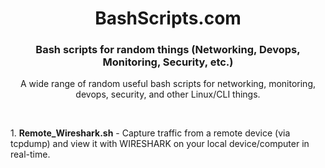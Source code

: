 <h1 align="center">BashScripts.com</h1>

<h3 align="center">Bash scripts for random things (Networking, Devops, Monitoring, Security, etc.)</h3>

  <p align="center">
    A wide range of random useful bash scripts for networking, monitoring, devops, security, and other Linux/CLI things.
    <br />

  </p>
</div>

<br>

<p align="left">
1. <strong>Remote_Wireshark.sh</strong> - Capture traffic from a remote device (via tcpdump) and view it with WIRESHARK on your local device/computer in real-time. 

</p>
